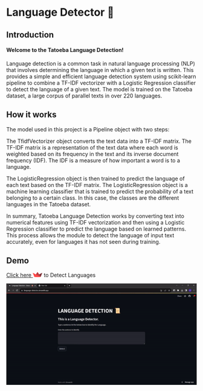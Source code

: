 # Language Detector 📜
## Introduction
#### Welcome to the Tatoeba Language Detection! 
Language detection is a common task in natural language processing (NLP) that involves determining the language in which a given text is written. This provides a simple and efficient language detection system using scikit-learn pipeline to combine a TF-IDF vectorizer with a Logistic Regression classifier to detect the language of a given text. The model is trained on the Tatoeba dataset, a large corpus of parallel texts in over 220 languages.

## How it works
The model used in this project is a Pipeline object with two steps:

The TfidfVectorizer object converts the text data into a TF-IDF matrix. The TF-IDF matrix is a representation of the text data where each word is weighted based on its frequency in the text and its inverse document frequency (IDF). The IDF is a measure of how important a word is to a language.

The LogisticRegression object is then trained to predict the language of each text based on the TF-IDF matrix. The LogisticRegression object is a machine learning classifier that is trained to predict the probability of a text belonging to a certain class. In this case, the classes are the different languages in the Tatoeba dataset.

In summary, Tatoeba Language Detection works by converting text into numerical features using TF-IDF vectorization and then using a Logistic Regression classifier to predict the language based on learned patterns. This process allows the module to detect the language of input text accurately, even for languages it has not seen during training.




## Demo

 [Click here <img src="https://raw.githubusercontent.com/aashishops/Language-Detection-Tatoeba/main/images/streamlit-logo-1A3B208AE4-seeklogo.com.png" alt="Streamlit Logo" width="25">](language-detector.streamlit.app) to Detect Languages

![Demo](https://raw.githubusercontent.com/aashishops/Language-Detection-Tatoeba/9039379470488dce59d57c78d6f606016e6e86dd/images/demo.gif)
